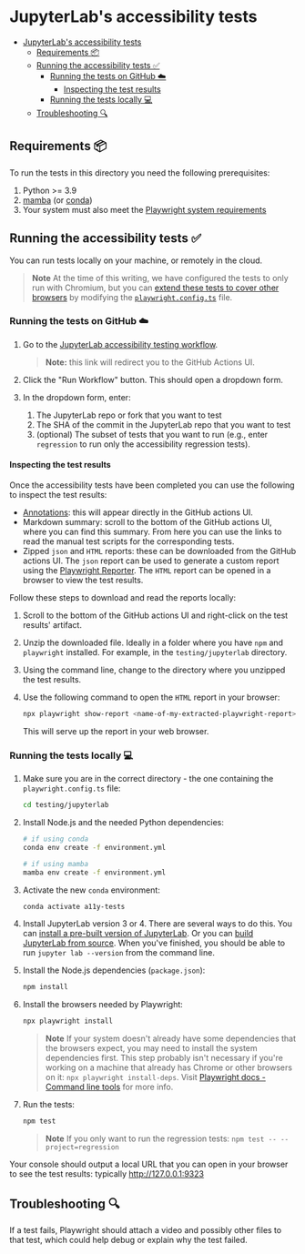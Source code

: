 # JupyterLab's accessibility tests

- [JupyterLab's accessibility tests](#jupyterlabs-accessibility-tests)
  - [Requirements 📦](#requirements-)
  - [Running the accessibility tests ✅](#running-the-accessibility-tests-)
    - [Running the tests on GitHub ☁️](#running-the-tests-on-github-️)
      - [Inspecting the test results](#inspecting-the-test-results)
    - [Running the tests locally 💻](#running-the-tests-locally-)
  - [Troubleshooting 🔍](#troubleshooting-)

## Requirements 📦

To run the tests in this directory you need the following prerequisites:

1. Python >= 3.9
1. [mamba](https://github.com/mamba-org/mamba) (or [conda](https://docs.conda.io/projects/conda/en/latest/commands/install.html))
1. Your system must also meet the [Playwright system requirements](https://playwright.dev/docs/library#system-requirements)

## Running the accessibility tests ✅

You can run tests locally on your machine, or remotely in the cloud.

> **Note**
> At the time of this writing, we have configured the tests to only run with Chromium,
> but you can [extend these tests to cover other browsers](https://github.com/MarcusFelling/demo.playwright/blob/main/accessibility/playwright.config.ts)
> by modifying the [`playwright.config.ts`](testing/jupyterlab/playwright.config.ts) file.

### Running the tests on GitHub ☁️

1. Go to the [JupyterLab accessibility testing
   workflow](https://github.com/Quansight-Labs/jupyter-a11y-testing/actions/workflows/accessibility-test-jupyterlab.yml).

   > **Note:** this link will redirect you to the GitHub Actions UI.

2. Click the "Run Workflow" button. This should open a dropdown form.

3. In the dropdown form, enter:

   1. The JupyterLab repo or fork that you want to test
   2. The SHA of the commit in the JupyterLab repo that you want to test
   3. (optional) The subset of tests that you want to run (e.g., enter `regression` to run only the accessibility regression tests).

#### Inspecting the test results

Once the accessibility tests have been completed you can use the following to inspect the test results:

- [Annotations](https://playwright.dev/docs/test-reporters#github-actions-annotations): this will appear directly in the GitHub actions UI.
- Markdown summary: scroll to the bottom of the GitHub actions UI, where you can find this summary. From here you can use the links to read the manual test scripts for the corresponding tests.
- Zipped `json` and `HTML` reports: these can be downloaded from the GitHub actions UI. The `json` report can be used to generate a custom report using the [Playwright Reporter](https://playwright.dev/docs/test-reporters#custom-reporter). The `HTML` report can be opened in a browser to view the test results.

Follow these steps to download and read the reports locally:

1.  Scroll to the bottom of the GitHub actions UI and right-click on the test results' artifact.
2.  Unzip the downloaded file. Ideally in a folder where you have `npm` and `playwright` installed. For example, in the `testing/jupyterlab` directory.
3.  Using the command line, change to the directory where you unzipped the test results.
4.  Use the following command to open the `HTML` report in your browser:

    ```bash
    npx playwright show-report <name-of-my-extracted-playwright-report>
    ```

    This will serve up the report in your web browser.

### Running the tests locally 💻

1. Make sure you are in the correct directory - the one containing the `playwright.config.ts` file:

   ```bash
   cd testing/jupyterlab
   ```

1. Install Node.js and the needed Python dependencies:

   ```bash
   # if using conda
   conda env create -f environment.yml

   # if using mamba
   mamba env create -f environment.yml
   ```

1. Activate the new `conda` environment:

   ```bash
   conda activate a11y-tests
   ```

1. Install JupyterLab version 3 or 4. There are several ways to do this.
   You can [install a pre-built version of JupyterLab](https://jupyterlab.readthedocs.io/en/latest/getting_started/installation.html).
   Or you can [build JupyterLab from source](https://jupyterlab.readthedocs.io/en/latest/developer/contributing.html#installing-jupyterlab).
   When you've finished, you should be able to run `jupyter lab --version` from the command line.

1. Install the Node.js dependencies (`package.json`):

   ```bash
   npm install
   ```

1. Install the browsers needed by Playwright:

   ```bash
   npx playwright install
   ```

   > **Note**
   > If your system doesn't already have some dependencies that the browsers
   > expect, you may need to install the system dependencies first. This step
   > probably isn't necessary if you're working on a machine that already has
   > Chrome or other browsers on it: `npx playwright install-deps`.
   > Visit [Playwright docs - Command line tools](https://playwright.dev/docs/cli) for
   > more info.

1. Run the tests:

   ```bash
   npm test
   ```

   > **Note** If you only want to run the regression tests: `npm test -- --project=regression`

Your console should output a local URL that you can open in your browser to see
the test results: typically <http://127.0.0.1:9323>

## Troubleshooting 🔍

If a test fails, Playwright should attach a video and possibly other files to
that test, which could help debug or explain why the test failed.
